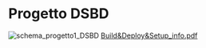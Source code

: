 # Progetto DSBD
 
![schema_progetto1_DSBD](https://github.com/user-attachments/assets/45803ba6-468d-4977-a5ab-9aea52e2c8cf)
[Build&Deploy&Setup_info.pdf](https://github.com/user-attachments/files/17905420/Build.Deploy.Setup_info.pdf)

